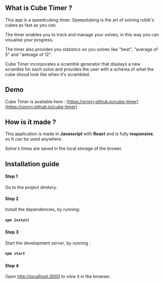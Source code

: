 
## What is Cube Timer ?

This app is a speedcubing timer. Speepdubing is the art of solving rubik's cubes as fast as you can.

The timer enables you to track and manage your solves, in this way you can visualise your progress.

The timer also provides you statistics on you solves like "best", "average of 5" and "average of 12".

Cube Timer incorporates a scramble generator that displays a new scramble for each solve and provides the user with a schema of what the cube shoud look like when it's scrambled.


## Demo

Cube Timer is available here : [https://ororrr.github.io/cube-timer](https://ororrr.github.io/cube-timer)


## How is it made ?

This application is made in **Javascript** with **React** and is fully **responsive**, so It can be used anywhere.

Solve's times are saved in the local storage of the brower.


## Installation guide

#### Step 1
Go to the project diretory.

#### Step 2
Install the dependencies, by running:
##### `npm install`

#### Step 3
Start the development server, by running : 
##### `npm start`

#### Step 4
Open [http://localhost:3000](http://localhost:3000) to view it in the browser.
